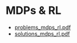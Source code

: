 # MDPs & RL

+ [problems_mdps_rl.pdf](https://github.com/ChrisLinn/comp90054-cheat/raw/master/workshops/mdps_rl/problems_mdps_rl.pdf)
+ [solutions_mdps_rl.pdf](https://github.com/ChrisLinn/comp90054-cheat/raw/master/workshops/mdps_rl/problems_mdps_rl.pdf)